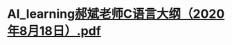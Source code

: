 # AI_learning[郝斌老师C语言大纲（2020年8月18日）.pdf](https://github.com/Saussurea227/AI_learning/files/9539519/C.2020.8.18.pdf)
